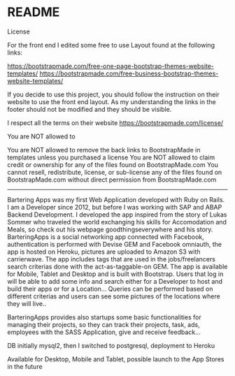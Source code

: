 # README

License

For the front end I edited some free to use Layout found at the following links:

https://bootstrapmade.com/free-one-page-bootstrap-themes-website-templates/
https://bootstrapmade.com/free-business-bootstrap-themes-website-templates/

If you decide to use this project, you should follow the instruction on their website to use the front end layout.
As my understanding the links in the footer should not be modified and they should be visible.

I respect all the terms on their website
https://bootstrapmade.com/license/

You are NOT allowed to

You are NOT allowed to remove the back links to BootstrapMade in templates unless you purchased a license
You are NOT allowed to claim credit or ownership for any of the files found on BootstrapMade.com
You cannot resell, redistribute, license, or sub-license any of the files found on BootstrapMade.com without direct permission from BootstrapMade.com

----------------------------------------------------------------------------------------------------------------------

Bartering Apps was my first Web Application developed with Ruby on Rails. I am a Developer since 2012, but before I was working with SAP and ABAP Backend Development. I developed the app inspired from the story of Lukas Sommer who traveled the world exchanging his skills for Accomodation and Meals, so check out his webpage goodthingseverywhere and his story. BarteringApps is a social networking app connected with Facebook, authentication is performed with Devise GEM and Facebook omniauth, the app is hosted on Heroku, pictures are uploaded to Amazon S3 with carrierwave. The app includes tags that are used in the jobs/freelancers search criterias done with the act-as-taggable-on GEM. The app is available for Mobile, Tablet and Desktop and is built with Bootstrap. Users that log in will be able to add some info and search either for a Developer to host and build their apps or for a Location... Queries can be performed based on different criterias and users can see some pictures of the locations where they will live..

BarteringApps provides also startups some basic functionalities for managing their projects, so they can track their projects, task, ads, employees with the SASS Application, give and receive feedback...

DB initially mysql2, then I switched to postgresql, deployment to Heroku

Available for Desktop, Mobile and Tablet, possible launch to the App Stores in the future
